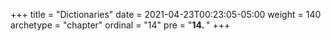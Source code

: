 +++
title = "Dictionaries"
date = 2021-04-23T00:23:05-05:00
weight = 140
archetype = "chapter"
ordinal = "14"
pre = "<b>14. </b>"
+++
